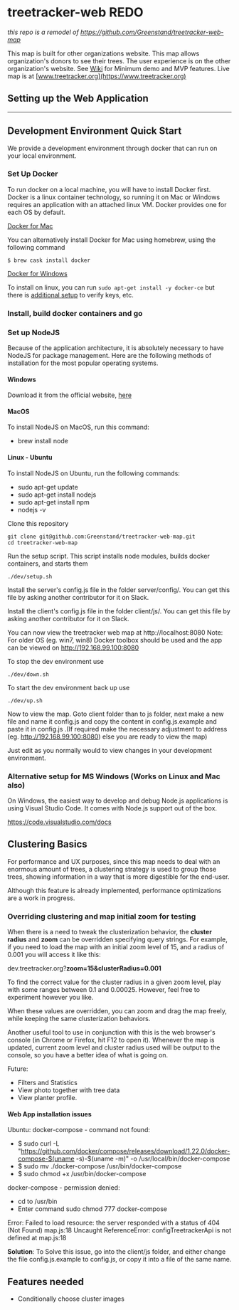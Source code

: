 # treetracker-web REDO

*this repo is a remodel of https://github.com/Greenstand/treetracker-web-map*

This map is built for other organizations website.
This map allows organization's donors to see their trees.
The user experience is on the other organization's website.
See [Wiki](https://github.com/Greenstand/treetracker-web-map/wiki) for Minimum demo and MVP features. Live map is at [www.treetracker.org](https://www.treetracker.org)


## Setting up the Web Application
***



## Development Environment Quick Start

We provide a development environment through docker that can run on your local environment.

### Set Up Docker
To run docker on a local machine, you will have to install Docker first. Docker is a linux container technology, so running it on Mac or Windows requires an application with an attached linux VM. Docker provides one for each OS by default.

[Docker for Mac](https://docs.docker.com/docker-for-mac/install/)

You can alternatively install Docker for Mac using homebrew, using the following command

```
$ brew cask install docker
```

[Docker for Windows](https://docs.docker.com/docker-for-windows/install/)

To install on linux, you can run `sudo apt-get install -y docker-ce` but there is [additional setup](https://docs.docker.com/install/linux/docker-ce/ubuntu/#set-up-the-repository) to verify keys, etc.


### Install, build docker containers and go

### Set up NodeJS
Because of the application architecture, it is absolutely necessary to have NodeJS for package management. Here are the following methods of installation for the most popular operating systems. 

#### Windows
Download it from the official website, [here](https://nodejs.org/en/#download)

#### MacOS

To install NodeJS on MacOS, run this command:
- brew install node
#### Linux - Ubuntu

To install NodeJS on Ubuntu, run the following commands:

- sudo apt-get update
- sudo apt-get install nodejs
- sudo apt-get install npm
- nodejs -v

Clone this repository

```
git clone git@github.com:Greenstand/treetracker-web-map.git
cd treetracker-web-map
```

Run the setup script.  This script installs node modules, builds docker containers, and starts them
```
./dev/setup.sh
```

Install the server's config.js file in the folder server/config/.  You can get this file by asking another contributor for it on Slack.

Install the client's config.js file in the folder client/js/.  You can get this file by asking another contributor for it on Slack.


You can now view the treetracker web map at http://localhost:8080
Note: For older OS (eg. win7, win8) Docker toolbox should be used and the app can be viewed on http://192.168.99.100:8080
 

To stop the dev environment use

```
./dev/down.sh
```

To start the dev environment back up use

```
./dev/up.sh
```

Now to view the map. Goto client folder than to js folder, next make a new file and name it config.js and copy the content in config.js.example and paste it in config.js .(If required make the necessary adjustment to address (eg. http://192.168.99.100:8080) else you are ready to view the map)

Just edit as you normally would to view changes in your development environment.

### Alternative setup for MS Windows (Works on Linux and Mac also)
On Windows, the easiest way to develop and debug Node.js applications is using Visual Studio Code.
It comes with Node.js support out of the box.

https://code.visualstudio.com/docs

## Clustering Basics

For performance and UX purposes, since this map needs to deal with an enormous amount of trees, a clustering strategy is used to group those trees, showing information in a way that is more digestible for the end-user.

Although this feature is already implemented, performance optimizations are a work in progress.

### Overriding clustering and map initial zoom for testing

When there is a need to tweak the clusterization behavior, the **cluster radius** and **zoom** can be overridden specifying query strings.
For example, if you need to load the map with an initial zoom level of 15, and a radius of 0.001 you will access it like this:

dev.treetracker.org?**zoom=15&clusterRadius=0.001**

To find the correct value for the cluster radius in a given zoom level, play with some ranges between 0.1 and 0.00025. However, feel free to experiment however you like.

When these values are overridden, you can zoom and drag the map freely, while keeping the same clusterization behaviors.

Another useful tool to use in conjunction with this is the web browser's console (in Chrome or Firefox, hit F12 to open it). Whenever the map is updated, current zoom level and cluster radius used will be output to the console, so you have a better idea of what is going on.

Future: 
* Filters and Statistics
* View photo together with tree data
* View planter profile. 

#### Web App installation issues

Ubuntu:
docker-compose - command not found:
 - $ sudo curl -L "https://github.com/docker/compose/releases/download/1.22.0/docker-compose-$(uname -s)-$(uname -m)"  -o /usr/local/bin/docker-compose
 - $ sudo mv ./docker-compose /usr/bin/docker-compose
 - $ sudo chmod +x /usr/bin/docker-compose

docker-compose - permission denied:
- cd to /usr/bin
- Enter command sudo chmod 777 docker-compose
 
Error: Failed to load resource: the server responded with a status of 404 (Not Found)
map.js:18 Uncaught ReferenceError: configTreetrackerApi is not defined
    at map.js:18

**Solution**: To Solve this issue, go into the client/js folder, and either change the file config.js.example to config.js, or copy it into a file of the same name.


## Features needed

- Conditionally choose cluster images
